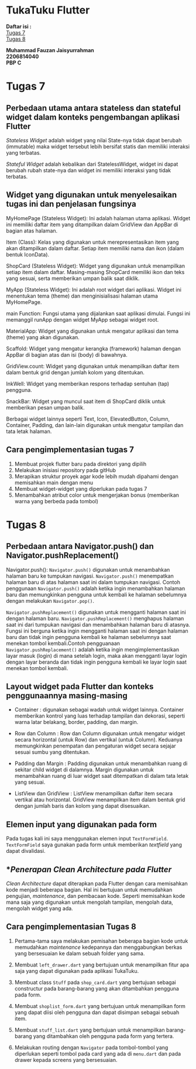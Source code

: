 # **TukaTuku Flutter**

**Daftar isi :**<br/>
[Tugas 7](#tugas-7)<br/>
[Tugas 8](#tugas-8)

**Muhammad Fauzan Jaisyurrahman**<br/>
**2206814040**<br/>
**PBP C**<br/>

# **Tugas 7**
## **Perbedaan utama antara stateless dan stateful widget dalam konteks pengembangan aplikasi Flutter**

*Stateless Widget* adalah widget yang nilai State-nya tidak dapat berubah (immutable) maka widget tersebut lebih bersifat statis dan memiliki interaksi yang terbatas.

*Stateful Widget* adalah kebalikan dari StatelessWidget, widget ini dapat berubah rubah state-nya dan widget ini memiliki interaksi yang tidak terbatas.

## **Widget yang digunakan untuk menyelesaikan tugas ini dan penjelasan fungsinya**

MyHomePage (Stateless Widget): Ini adalah halaman utama aplikasi. Widget ini memiliki daftar item yang ditampilkan dalam GridView dan AppBar di bagian atas halaman.

Item (Class): Kelas yang digunakan untuk merepresentasikan item yang akan ditampilkan dalam daftar. Setiap item memiliki nama dan ikon (dalam bentuk IconData).

ShopCard (Stateless Widget): Widget yang digunakan untuk menampilkan setiap item dalam daftar. Masing-masing ShopCard memiliki ikon dan teks yang sesuai, serta memberikan umpan balik saat diklik.

MyApp (Stateless Widget): Ini adalah root widget dari aplikasi. Widget ini menentukan tema (theme) dan menginisialisasi halaman utama MyHomePage.

main Function: Fungsi utama yang dijalankan saat aplikasi dimulai. Fungsi ini memanggil runApp dengan widget MyApp sebagai widget root.

MaterialApp: Widget yang digunakan untuk mengatur aplikasi dan tema (theme) yang akan digunakan.

Scaffold: Widget yang mengatur kerangka (framework) halaman dengan AppBar di bagian atas dan isi (body) di bawahnya.

GridView.count: Widget yang digunakan untuk menampilkan daftar item dalam bentuk grid dengan jumlah kolom yang ditentukan.

InkWell: Widget yang memberikan respons terhadap sentuhan (tap) pengguna.

SnackBar: Widget yang muncul saat item di ShopCard diklik untuk memberikan pesan umpan balik.

Berbagai widget lainnya seperti Text, Icon, ElevatedButton, Column, Container, Padding, dan lain-lain digunakan untuk mengatur tampilan dan tata letak halaman.

## **Cara pengimplementasian tugas 7**

1. Membuat projek flutter baru pada direktori yang dipilih
2. Melakukan inisiasi repository pada gitHub
3. Merapikan struktur proyek agar kode lebih mudah dipahami dengan memisahkan main dengan menu
4. Membuat widget-widget yang diperlukan pada tugas 7
5. Menambahkan atribut color untuk mengerjakan bonus (memberikan warna yang berbeda pada tombol)

# **Tugas 8**
## **Perbedaan antara Navigator.push() dan Navigator.pushReplacement()**

Navigator.push(): `Navigator.push()` digunakan untuk menambahkan halaman baru ke tumpukan navigasi. `Navigator.push()` menempatkan halaman baru di atas halaman saat ini dalam tumpukan navigasi. Contoh penggunaan `Navigator.push()` adalah ketika ingin menambahkan halaman baru dan memungkinkan pengguna untuk kembali ke halaman sebelumnya dengan melakukan `Navigator.pop()`.

`Navigator.pushReplacement()` digunakan untuk mengganti halaman saat ini dengan halaman baru. `Navigator.pushReplacement()` menghapus halaman saat ini dari tumpukan navigasi dan menambahkan halaman baru di atasnya. Fungsi ini berguna ketika ingin mengganti halaman saat ini dengan halaman baru dan tidak ingin pengguna kembali ke halaman sebelumnya saat menekan tombol kembali.Contoh pengguanaan `Navigator.pushReplacement()` adalah ketika ingin mengimplementasikan layar masuk (login) di mana setelah login, maka akan mengganti layar login dengan layar beranda dan tidak ingin pengguna kembali ke layar login saat menekan tombol kembali.

## **Layout widget pada Flutter dan konteks penggunaannya masing-masing**

* Container : digunakan sebagai wadah untuk widget lainnya. Container memberikan kontrol yang luas terhadap tampilan dan dekorasi, seperti warna latar belakang, border, padding, dan margin.

* Row dan Column : Row dan Column digunakan untuk mengatur widget secara horizontal (untuk Row) dan vertikal (untuk Column). Keduanya memungkinkan penempatan dan pengaturan widget secara sejajar sesuai sumbu yang ditentukan.

* Padding dan Margin : Padding digunakan untuk menambahkan ruang di sekitar child widget di dalamnya. Margin digunakan untuk menambahkan ruang di luar widget saat ditempatkan di dalam tata letak yang sesuai.

* ListView dan GridView : ListView menampilkan daftar item secara vertikal atau horizontal. GridView menampilkan item dalam bentuk grid dengan jumlah baris dan kolom yang dapat disesuaikan.

## **Elemen input yang digunakan pada form** 

Pada tugas kali ini saya menggunakan elemen input `TextFormField`. `TextFormField` saya gunakan pada form untuk memberikan *textfield* yang dapat divalidasi.

## **Penerapan *Clean Architecture* pada Flutter*

*Clean Architecture* dapat diterapkan pada Flutter dengan cara memisahkan kode menjadi beberapa bagian. Hal ini bertujuan untuk memudahkan pengujian, *maintenance*, dan pembacaan kode. Seperti memisahkan kode mana saja yang digunakan untuk mengolah tampilan, mengolah data, mengolah widget yang ada.

## **Cara pengimplementasian Tugas 8**

1. Pertama-tama saya melakukan pemisahan beberapa bagian kode untuk memudahkan *maintenance* kedepannya dan menggabungkan berkas yang bersesuaian ke dalam sebuah folder yang sama.

2. Membuat `left_drawer.dart` yang bertujuan untuk menampilkan fitur apa saja yang dapat digunakan pada aplikasi TukaTuku.

3. Membuat class `Stuff` pada `shop_card.dart` yang bertujuan sebagai constructur pada barang-barang yang akan ditambahkan pengguna pada form.

4. Membuat `shoplist_form.dart` yang bertujuan untuk menampilkan form yang dapat diisi oleh pengguna dan dapat disimpan sebagai sebuah item.

5. Membuat `stuff_list.dart` yang bertujuan untuk menampilkan barang-barang yang ditambahkan oleh pengguna pada form yang tertera.

6. Melakukan routing dengan `Navigator` pada tombol-tombol yang diperlukan seperti tombol pada card yang ada di `menu.dart` dan pada drawer kepada screens yang bersesuaian.